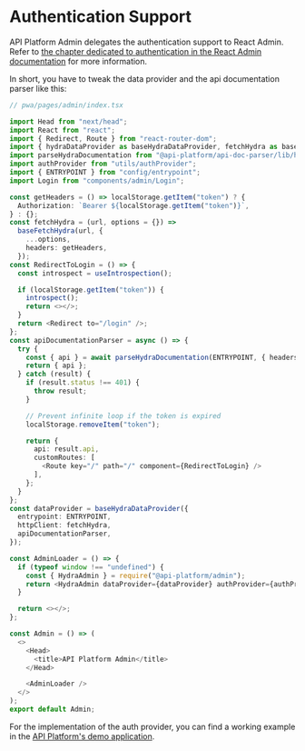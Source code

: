 # Authentication Support

API Platform Admin delegates the authentication support to React Admin.
Refer to [the chapter dedicated to authentication in the React Admin documentation](https://marmelab.com/react-admin/Authentication.html)
for more information.

In short, you have to tweak the data provider and the api documentation parser like this:

```typescript
// pwa/pages/admin/index.tsx

import Head from "next/head";
import React from "react";
import { Redirect, Route } from "react-router-dom";
import { hydraDataProvider as baseHydraDataProvider, fetchHydra as baseFetchHydra, useIntrospection } from "@api-platform/admin";
import parseHydraDocumentation from "@api-platform/api-doc-parser/lib/hydra/parseHydraDocumentation";
import authProvider from "utils/authProvider";
import { ENTRYPOINT } from "config/entrypoint";
import Login from "components/admin/Login";

const getHeaders = () => localStorage.getItem("token") ? {
  Authorization: `Bearer ${localStorage.getItem("token")}`,
} : {};
const fetchHydra = (url, options = {}) =>
  baseFetchHydra(url, {
    ...options,
    headers: getHeaders,
  });
const RedirectToLogin = () => {
  const introspect = useIntrospection();

  if (localStorage.getItem("token")) {
    introspect();
    return <></>;
  }
  return <Redirect to="/login" />;
};
const apiDocumentationParser = async () => {
  try {
    const { api } = await parseHydraDocumentation(ENTRYPOINT, { headers: getHeaders });
    return { api };
  } catch (result) {
    if (result.status !== 401) {
      throw result;
    }

    // Prevent infinite loop if the token is expired
    localStorage.removeItem("token");

    return {
      api: result.api,
      customRoutes: [
        <Route key="/" path="/" component={RedirectToLogin} />
      ],
    };
  }
};
const dataProvider = baseHydraDataProvider({
  entrypoint: ENTRYPOINT,
  httpClient: fetchHydra,
  apiDocumentationParser,
});

const AdminLoader = () => {
  if (typeof window !== "undefined") {
    const { HydraAdmin } = require("@api-platform/admin");
    return <HydraAdmin dataProvider={dataProvider} authProvider={authProvider} entrypoint={window.origin} loginPage={Login} />;
  }

  return <></>;
};

const Admin = () => (
  <>
    <Head>
      <title>API Platform Admin</title>
    </Head>

    <AdminLoader />
  </>
);
export default Admin;
```

For the implementation of the auth provider, you can find a working example in the [API Platform's demo application](https://github.com/api-platform/demo/blob/main/pwa/utils/authProvider.tsx).

